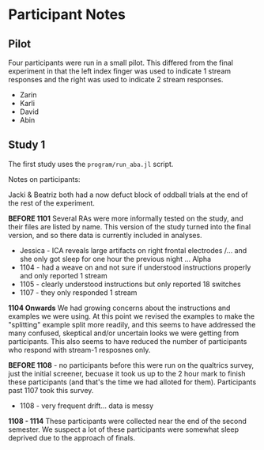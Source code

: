 # Participant Notes

## Pilot
Four participants were run in a small pilot. This differed from the final
experiment in that the left index finger was used to indicate 1 stream responses
and the right was used to indicate 2 stream responses.

* Zarin
* Karli
* David
* Abin

## Study 1
The first study uses the `program/run_aba.jl` script.

Notes on participants:

Jacki & Beatriz both had a now defuct block of oddball trials at the end
of the rest of the experiment.

**BEFORE 1101** Several RAs were more informally tested on the study, and
their files are listed by name. This version of the study turned into the final
version, and so there data is currently included in analyses.

* Jessica - ICA reveals large artifacts on right frontal electrodes /...
  and she only got sleep for one hour the previous night ... Alpha
* 1104 - had a weave on and not sure if understood instructions properly and
  only reported 1 stream
* 1105 - clearly understood instructions but only reported 18 switches
* 1107 - they only responded 1 stream

**1104 Onwards** We had growing concerns about the instructions and examples
we were using. At this point we revised the examples to make the "splitting"
example split more readily, and this seems to have addressed the many confused,
skeptical and/or uncertain looks we were getting from participants. This
also seems to have reduced the number of participants who respond with
stream-1 resposnes only.

**BEFORE 1108** - no participants before this were run on the qualtrics survey,
just the initial screener, becuase it took us up to the 2 hour mark to finish
these participants (and that's the time we had alloted for them). Participants
 past 1107 took this survey.

* 1108 - very frequent drift... data is messy  

**1108 - 1114** These participants were collected near the end of the second
semester. We suspect a lot of these participants were somewhat sleep deprived
due to the approach of finals.
